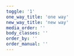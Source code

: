 ```yaml
---
toggle: '1'
one_way_title: 'one way'
new_way_title: 'new way'
media_order: ''
body_classes: ''
order_by: ''
order_manual: ''
---
```


